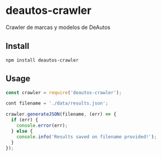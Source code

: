 # deautos-crawler
Crawler de marcas y modelos de DeAutos

## Install
```
npm install deautos-crawler
```

## Usage
```javascript
const crawler = require('deautos-crawler');

cont filename = './data/results.json';

crawler.generateJSON(filename, (err) => {
  if (err) {
    console.error(err);
  } else {
    console.info('Results saved on filename provided!');
  }
});
```
